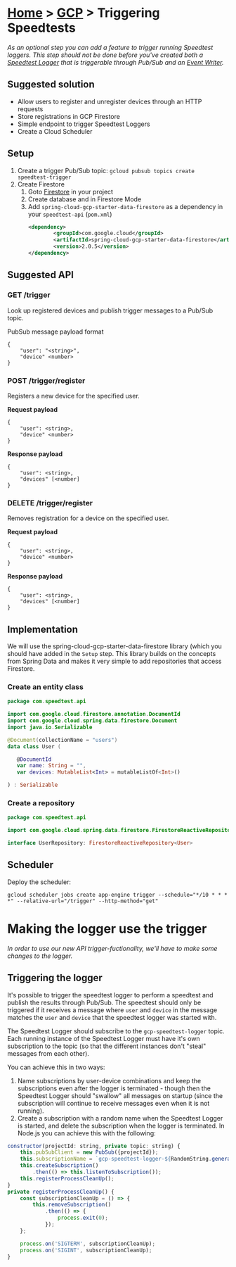 [Home](../) > [GCP](index) > Triggering Speedtests
========================================================
_As an optional step you can add a feature to trigger running Speedtest loggers. This step should not be done before you've created both a [Speedtest Logger](https://github.com/cx-cloud-101/gcp-speedtest-logger/wiki) that is triggerable through Pub/Sub and an [Event Writer](https://github.com/cx-cloud-101/gcp-event-writer/wiki)._

Suggested solution
------------------
* Allow users to register and unregister devices through an HTTP requests
* Store registrations in GCP Firestore
* Simple endpoint to trigger Speedtest Loggers
* Create a Cloud Scheduler

Setup
-----
1. Create a trigger Pub/Sub topic: `gcloud pubsub topics create speedtest-trigger`
2. Create Firestore
    1. Goto [Firestore](https://console.cloud.google.com/firestore) in your project
    2. Create database and in Firestore Mode 
    3. Add `spring-cloud-gcp-starter-data-firestore` as a dependency in your `speedtest-api` (`pom.xml`)
        ```xml
        <dependency>
                <groupId>com.google.cloud</groupId>
                <artifactId>spring-cloud-gcp-starter-data-firestore</artifactId>
                <version>2.0.5</version>
        </dependency>
        ```

Suggested API
-------------

### GET /trigger
Look up registered devices and publish trigger messages to a Pub/Sub topic.

PubSub message payload format
```
{
    "user": "<string>",
    "device" <number>
}
```

### POST /trigger/register
Registers a new device for the specified user.

**Request payload**
```
{
    "user": <string>,
    "device" <number>
}
```

**Response payload**
```
{
    "user": <string>,
    "devices" [<number]
}
```

### DELETE /trigger/register
Removes registration for a device on the specified user.

**Request payload**
```
{
    "user": <string>,
    "device" <number>
}
```

**Response payload**
```
{
    "user": <string>,
    "devices" [<number]
}
```

Implementation
--------------
We will use the spring-cloud-gcp-starter-data-firestore library (which you should have added in the `Setup` step. This library builds on the concepts from Spring Data and makes it very simple to add repositories that access Firestore.

### Create an entity class
```kotlin
package com.speedtest.api

import com.google.cloud.firestore.annotation.DocumentId
import com.google.cloud.spring.data.firestore.Document
import java.io.Serializable

@Document(collectionName = "users")
data class User (

   @DocumentId
   var name: String = "",
   var devices: MutableList<Int> = mutableListOf<Int>()

) : Serializable
```

### Create a repository

```kotlin
package com.speedtest.api

import com.google.cloud.spring.data.firestore.FirestoreReactiveRepository

interface UserRepository: FirestoreReactiveRepository<User>
```

Scheduler
--------
Deploy the scheduler:
```
gcloud scheduler jobs create app-engine trigger --schedule="*/10 * * * *" --relative-url="/trigger" --http-method="get"
```

Making the logger use the trigger
=================================
_In order to use our new API trigger-fuctionality, we'll have to make some changes to the logger._

Triggering the logger
---------------------
It's possible to trigger the speedtest logger to perform a speedtest and publish the results through Pub/Sub. The speedtest should only be triggered if it receives a message where `user` and `device` in the message matches the `user` and `device` that the speedtest logger was started with.

The Speedtest Logger should subscribe to the `gcp-speedtest-logger` topic. Each running instance of the Speedtest Logger must have it's own subscription to the topic (so that the different instances don't "steal" messages from each other).

You can achieve this in two ways:
1. Name subscriptions by user-device combinations and keep the subscriptions even after the logger is terminated - though then the Speedtest Logger should "swallow" all messages on startup (since the subscription will continue to receive messages even when it is not running).
2. Create a subscription with a random name when the Speedtest Logger is started, and delete the subscription when the logger is terminated. In Node.js you can achieve this with the following:

```js
constructor(projectId: string, private topic: string) {
    this.pubSubClient = new PubSub({projectId});
    this.subscriptionName = `gcp-speedtest-logger-${RandomString.generate(7)}`;
    this.createSubscription()
        .then(() => this.listenToSubscription());
    this.registerProcessCleanUp();
}
private registerProcessCleanUp() {
    const subscriptionCleanUp = () => {
        this.removeSubscription()
            .then(() => {
                process.exit(0);
            });
    };

    process.on('SIGTERM', subscriptionCleanUp);
    process.on('SIGINT', subscriptionCleanUp);
}   
```
